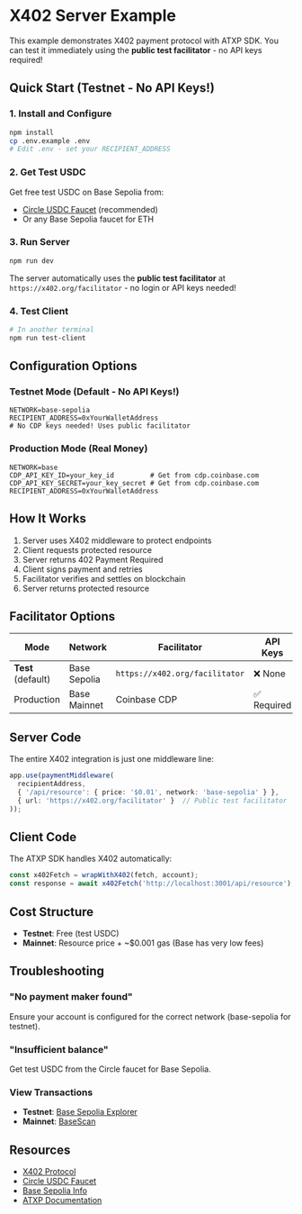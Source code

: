 # X402 Server Example

This example demonstrates X402 payment protocol with ATXP SDK. You can test it immediately using the **public test facilitator** - no API keys required!

## Quick Start (Testnet - No API Keys!)

### 1. Install and Configure
```bash
npm install
cp .env.example .env
# Edit .env - set your RECIPIENT_ADDRESS
```

### 2. Get Test USDC
Get free test USDC on Base Sepolia from:
- [Circle USDC Faucet](https://faucet.circle.com/) (recommended)
- Or any Base Sepolia faucet for ETH

### 3. Run Server
```bash
npm run dev
```

The server automatically uses the **public test facilitator** at `https://x402.org/facilitator` - no login or API keys needed!

### 4. Test Client
```bash
# In another terminal
npm run test-client
```

## Configuration Options

### Testnet Mode (Default - No API Keys!)
```env
NETWORK=base-sepolia
RECIPIENT_ADDRESS=0xYourWalletAddress
# No CDP keys needed! Uses public facilitator
```

### Production Mode (Real Money)
```env
NETWORK=base
CDP_API_KEY_ID=your_key_id         # Get from cdp.coinbase.com
CDP_API_KEY_SECRET=your_key_secret # Get from cdp.coinbase.com
RECIPIENT_ADDRESS=0xYourWalletAddress
```

## How It Works

1. Server uses X402 middleware to protect endpoints
2. Client requests protected resource
3. Server returns 402 Payment Required
4. Client signs payment and retries
5. Facilitator verifies and settles on blockchain
6. Server returns protected resource

## Facilitator Options

| Mode | Network | Facilitator | API Keys | Real Money |
|------|---------|------------|----------|------------|
| **Test** (default) | Base Sepolia | `https://x402.org/facilitator` | ❌ None | ❌ Test USDC |
| Production | Base Mainnet | Coinbase CDP | ✅ Required | ✅ Real USDC |

## Server Code

The entire X402 integration is just one middleware line:

```typescript
app.use(paymentMiddleware(
  recipientAddress,
  { '/api/resource': { price: '$0.01', network: 'base-sepolia' } },
  { url: 'https://x402.org/facilitator' }  // Public test facilitator
));
```

## Client Code

The ATXP SDK handles X402 automatically:

```typescript
const x402Fetch = wrapWithX402(fetch, account);
const response = await x402Fetch('http://localhost:3001/api/resource');
```

## Cost Structure

- **Testnet**: Free (test USDC)
- **Mainnet**: Resource price + ~$0.001 gas (Base has very low fees)

## Troubleshooting

### "No payment maker found"
Ensure your account is configured for the correct network (base-sepolia for testnet).

### "Insufficient balance"
Get test USDC from the Circle faucet for Base Sepolia.

### View Transactions
- **Testnet**: [Base Sepolia Explorer](https://sepolia.basescan.org)
- **Mainnet**: [BaseScan](https://basescan.org)

## Resources

- [X402 Protocol](https://github.com/coinbase/x402)
- [Circle USDC Faucet](https://faucet.circle.com/)
- [Base Sepolia Info](https://docs.base.org/network-information)
- [ATXP Documentation](https://docs.atxp.ai/)